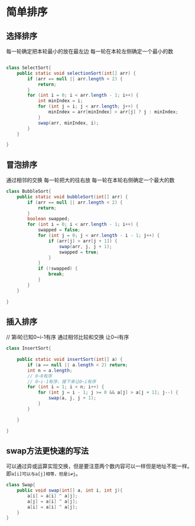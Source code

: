 # 简单排序

## 选择排序

每一轮确定把本轮最小的放在最左边 每一轮在本轮左侧确定一个最小的数

```java

class SelectSort{
    public static void selectionSort(int[] arr) {
        if (arr == null || arr.length < 2) {
            return;
        }
        for (int i = 0; i < arr.length - 1; i++) {
            int minIndex = i;
            for (int j = i; j < arr.length; j++) {
                minIndex = arr[minIndex] > arr[j] ? j : minIndex;
            }
            swap(arr, minIndex, i);
        }
    }

}

```
## 冒泡排序

通过相邻的交换 每一轮把大的往右放 每一轮在本轮右侧确定一个最大的数

```java
class BubbleSort{
    public static void bubbleSort(int[] arr) {
        if (arr == null || arr.length < 2) {
            return;
        }
        boolean swapped;
        for (int i = 0; i < arr.length - 1; i++) {
            swapped = false;
            for (int j = 0; j < arr.length - i - 1; j++) {
                if (arr[j] > arr[j + 1]) {
                    swap(arr, j, j + 1);
                    swapped = true;
                }
            }
            if (!swapped) {
                break;
            }
        }
    }
    
}


```

## 插入排序

// 第i轮已知0~i-1有序 通过相邻比较和交换 让0~i有序
```java
class InsertSort{
    
    public static void insertSort(int[] a) {
        if (a == null || a.length < 2) return;
        int n = a.length;
        // 0~0有序
        // 0~i-1有序，接下来让0~i有序
        for (int i = 1; i < n; i++) {
            for (int j = i - 1; j >= 0 && a[j] > a[j + 1]; j--) {
                swap(a, j, j + 1);
            }
        }

    }
    
}

```

## swap方法更快速的写法
可以通过异或运算实现交换，但是要注意两个数内容可以一样但是地址不能一样。
即`a[i]可以与a[j]相等，但是i≠j`。
```java
class Swap{
    public void swap(int[] a, int i, int j){
        a[i] = a[i] ^ a[j];
        a[j] = a[i] ^ a[j];
        a[i] = a[i] ^ a[j];
    }
}
    
```
